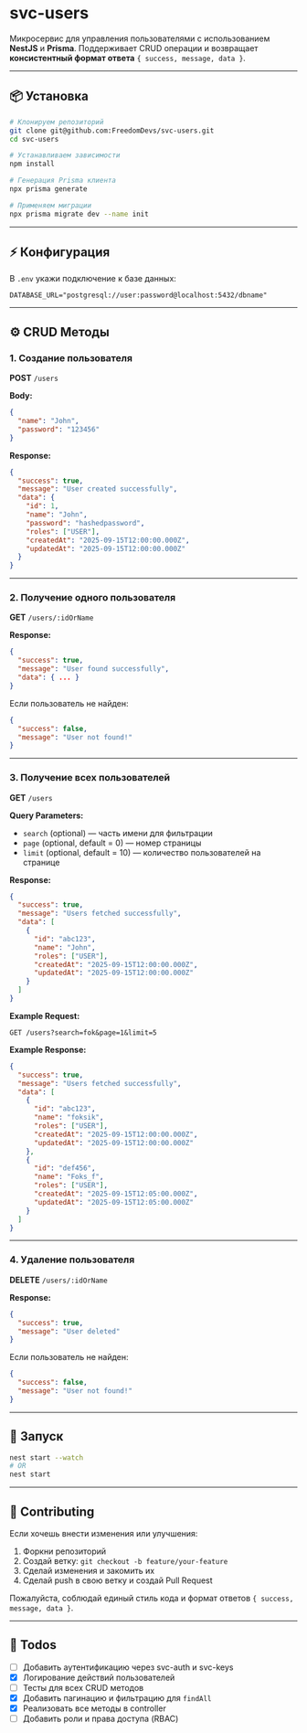# svc-users

Микросервис для управления пользователями с использованием **NestJS** и **Prisma**. Поддерживает CRUD операции и возвращает **консистентный формат ответа** `{ success, message, data }`.

---

## 📦 Установка

```bash
# Клонируем репозиторий
git clone git@github.com:FreedomDevs/svc-users.git
cd svc-users

# Устанавливаем зависимости
npm install

# Генерация Prisma клиента
npx prisma generate

# Применяем миграции
npx prisma migrate dev --name init
```

---

## ⚡ Конфигурация

В `.env` укажи подключение к базе данных:

```env
DATABASE_URL="postgresql://user:password@localhost:5432/dbname"
```

---

## ⚙️ CRUD Методы

### 1. Создание пользователя

**POST** `/users`

**Body:**

```json
{
  "name": "John",
  "password": "123456"
}
```

**Response:**

```json
{
  "success": true,
  "message": "User created successfully",
  "data": {
    "id": 1,
    "name": "John",
    "password": "hashedpassword",
    "roles": ["USER"],
    "createdAt": "2025-09-15T12:00:00.000Z",
    "updatedAt": "2025-09-15T12:00:00.000Z"
  }
}
```

---

### 2. Получение одного пользователя

**GET** `/users/:idOrName`

**Response:**

```json
{
  "success": true,
  "message": "User found successfully",
  "data": { ... }
}
```

Если пользователь не найден:

```json
{
  "success": false,
  "message": "User not found!"
}
```

---

### 3. Получение всех пользователей

**GET** `/users`

**Query Parameters:**
- `search` (optional) — часть имени для фильтрации
- `page` (optional, default = 0) — номер страницы
- `limit` (optional, default = 10) — количество пользователей на странице

**Response:**

```json
{
  "success": true,
  "message": "Users fetched successfully",
  "data": [
    {
      "id": "abc123",
      "name": "John",
      "roles": ["USER"],
      "createdAt": "2025-09-15T12:00:00.000Z",
      "updatedAt": "2025-09-15T12:00:00.000Z"
    }
  ]
}
```

**Example Request:**

```
GET /users?search=fok&page=1&limit=5
```

**Example Response:**

```json
{
  "success": true,
  "message": "Users fetched successfully",
  "data": [
    {
      "id": "abc123",
      "name": "foksik",
      "roles": ["USER"],
      "createdAt": "2025-09-15T12:00:00.000Z",
      "updatedAt": "2025-09-15T12:00:00.000Z"
    },
    {
      "id": "def456",
      "name": "Foks_f",
      "roles": ["USER"],
      "createdAt": "2025-09-15T12:05:00.000Z",
      "updatedAt": "2025-09-15T12:05:00.000Z"
    }
  ]
}
```

---

### 4. Удаление пользователя

**DELETE** `/users/:idOrName`

**Response:**

```json
{
  "success": true,
  "message": "User deleted"
}
```

Если пользователь не найден:

```json
{
  "success": false,
  "message": "User not found!"
}
```

---

## 🚀 Запуск

```bash
nest start --watch
# OR
nest start
```

---

## 🤝 Contributing

Если хочешь внести изменения или улучшения:

1. Форкни репозиторий
2. Создай ветку: `git checkout -b feature/your-feature`
3. Сделай изменения и закомить их
4. Сделай push в свою ветку и создай Pull Request

Пожалуйста, соблюдай единый стиль кода и формат ответов `{ success, message, data }`.

---

## 📝 Todos

* [ ] Добавить аутентификацию через svc-auth и svc-keys
* [X] Логирование действий пользователей
* [ ] Тесты для всех CRUD методов
* [X] Добавить пагинацию и фильтрацию для `findAll`
* [X] Реализовать все методы в controller
* [ ] Добавить роли и права доступа (RBAC)
